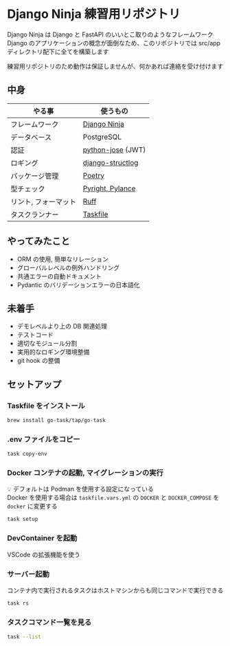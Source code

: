 # Django Ninja 練習用リポジトリ

Django Ninja は Django と FastAPI のいいとこ取りのようなフレームワーク  
Django のアプリケーションの概念が面倒なため、このリポジトリでは src/app ディレクトリ配下に全てを構築します

練習用リポジトリのため動作は保証しませんが、何かあれば連絡を受け付けます

## 中身

| やる事               | 使うもの                                                               |
| -------------------- | ---------------------------------------------------------------------- |
| フレームワーク       | [Django Ninja](https://django-ninja.dev/)                              |
| データベース         | PostgreSQL                                                             |
| 認証　               | [python-jose](https://python-jose.readthedocs.io/en/latest/) (JWT)     |
| ロギング             | [django-structlog](https://django-structlog.readthedocs.io/en/latest/) |
| パッケージ管理       | [Poetry](https://cocoatomo.github.io/poetry-ja/)                       |
| 型チェック           | [Pyright, Pylance](https://microsoft.github.io/pyright/#/)             |
| リント, フォーマット | [Ruff](https://docs.astral.sh/ruff/)                                   |
| タスクランナー       | [Taskfile](https://taskfile.dev/)                                      |

## やってみたこと

- ORM の使用, 簡単なリレーション
- グローバルレベルの例外ハンドリング
- 共通エラーの自動ドキュメント
- Pydantic のバリデーションエラーの日本語化

## 未着手

- デモレベルより上の DB 関連処理
- テストコード
- 適切なモジュール分割
- 実用的なロギング環境整備
- git hook の整備

## セットアップ

### Taskfile をインストール

```bash
brew install go-task/tap/go-task
```

### .env ファイルをコピー

```bash
task copy-env
```

### Docker コンテナの起動, マイグレーションの実行

💡 デフォルトは Podman を使用する設定になっている  
Docker を使用する場合は `taskfile.vars.yml` の `DOCKER` と `DOCKER_COMPOSE` を `docker` に変更する

```bash
task setup
```

### DevContainer を起動

VSCode の拡張機能を使う

### サーバー起動

コンテナ内で実行されるタスクはホストマシンからも同じコマンドで実行できる

```bash
task rs
```

### タスクコマンド一覧を見る

```bash
task --list
```
